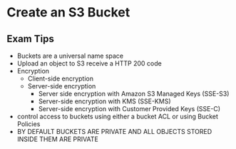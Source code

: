 # Create an S3 Bucket

## Exam Tips

- Buckets are a universal name space
- Upload an object to S3 receive a HTTP 200 code
- Encryption
	- Client-side encryption
	- Server-side encryption
		- Server side encryption with Amazon S3 Managed Keys (SSE-S3)
		- Server-side encryption with KMS (SSE-KMS)
		- Server-side encryption with Customer Provided Keys (SSE-C)
- control access to buckets using either a bucket ACL or using Bucket Policies
- BY DEFAULT BUCKETS ARE PRIVATE AND ALL OBJECTS STORED INSIDE THEM ARE PRIVATE